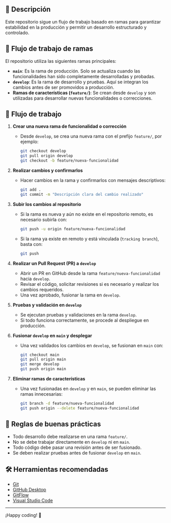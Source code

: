 

## 📌 Descripción
Este repositorio sigue un flujo de trabajo basado en ramas para garantizar estabilidad en la producción y permitir un desarrollo estructurado y controlado.

## 🌿 Flujo de trabajo de ramas
El repositorio utiliza las siguientes ramas principales:

- **`main`**: Es la rama de producción. Solo se actualiza cuando las funcionalidades han sido completamente desarrolladas y probadas.
- **`develop`**: Es la rama de desarrollo y pruebas. Aquí se integran los cambios antes de ser promovidos a producción.
- **Ramas de características (`feature/`)**: Se crean desde `develop` y son utilizadas para desarrollar nuevas funcionalidades o correcciones.

## 🔄 Flujo de trabajo

1. **Crear una nueva rama de funcionalidad o corrección**
   - Desde `develop`, se crea una nueva rama con el prefijo `feature/`, por ejemplo:
     ```bash
     git checkout develop
     git pull origin develop
     git checkout -b feature/nueva-funcionalidad
     ```

2. **Realizar cambios y confirmarlos**
   - Hacer cambios en la rama y confirmarlos con mensajes descriptivos:
     ```bash
     git add .
     git commit -m "Descripción clara del cambio realizado"
     ```

3. **Subir los cambios al repositorio**
   - Si la rama es nueva y aún no existe en el repositorio remoto, es necesario subirla con:
     ```bash
     git push -u origin feature/nueva-funcionalidad
     ```
   - Si la rama ya existe en remoto y está vinculada (`tracking branch`), basta con:
     ```bash
     git push
     ```

4. **Realizar un Pull Request (PR) a `develop`**
   - Abrir un PR en GitHub desde la rama `feature/nueva-funcionalidad` hacia `develop`.
   - Revisar el código, solicitar revisiones si es necesario y realizar los cambios requeridos.
   - Una vez aprobado, fusionar la rama en `develop`.

5. **Pruebas y validación en `develop`**
   - Se ejecutan pruebas y validaciones en la rama `develop`.
   - Si todo funciona correctamente, se procede al despliegue en producción.

6. **Fusionar `develop` en `main` y desplegar**
   - Una vez validados los cambios en `develop`, se fusionan en `main` con:
     ```bash
     git checkout main
     git pull origin main
     git merge develop
     git push origin main
     ```

7. **Eliminar ramas de características**
   - Una vez fusionadas en `develop` y en `main`, se pueden eliminar las ramas innecesarias:
     ```bash
     git branch -d feature/nueva-funcionalidad
     git push origin --delete feature/nueva-funcionalidad
     ```

## 📌 Reglas de buenas prácticas
- Todo desarrollo debe realizarse en una rama `feature/`.
- No se debe trabajar directamente en `develop` ni en `main`.
- Todo código debe pasar una revisión antes de ser fusionado.
- Se deben realizar pruebas antes de fusionar `develop` en `main`.

## 🛠 Herramientas recomendadas
- [Git](https://git-scm.com/)
- [GitHub Desktop](https://desktop.github.com/)
- [GitFlow](https://nvie.com/posts/a-successful-git-branching-model/)
- [Visual Studio Code](https://code.visualstudio.com/)

---
¡Happy coding! 🚀
